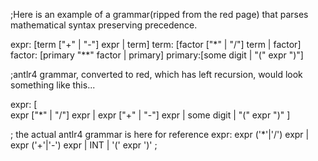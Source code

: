 ;Here is an example of a grammar(ripped from the red page) that parses mathematical syntax preserving precedence.

expr:   [term ["+" | "-"] expr | term]
term:   [factor ["*" | "/"] term | factor]
factor: [primary "**" factor | primary]
primary:[some digit | "(" expr ")"]

;antlr4 grammar, converted to red, which has left recursion, would look something like this...

expr: [  
    expr ["*" | "/"] expr
    | expr ["+" | "-"] expr
    | some digit
    | "(" expr ")"
] 

; the actual antlr4 grammar is here for reference
expr: expr ('*'|'/') expr
    | expr ('+'|'-') expr
    | INT
    | '(' expr ')'
    ;